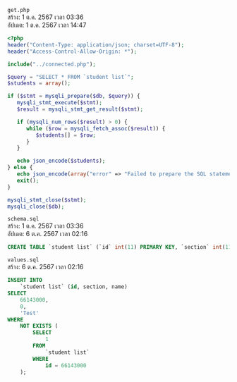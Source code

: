 `get.php`<br>
สร้าง: 1 ต.ค. 2567 เวลา 03:36<br>
อัปเดต: 1 ต.ค. 2567 เวลา 14:47<br>
```php
<?php
header("Content-Type: application/json; charset=UTF-8");
header("Access-Control-Allow-Origin: *");

include("../connected.php");

$query = "SELECT * FROM `student list`";
$students = array();

if ($stmt = mysqli_prepare($db, $query)) {
   mysqli_stmt_execute($stmt);
   $result = mysqli_stmt_get_result($stmt);

   if (mysqli_num_rows($result) > 0) {
      while ($row = mysqli_fetch_assoc($result)) {
         $students[] = $row;
      }
   }

   echo json_encode($students);
} else {
   echo json_encode(array("error" => "Failed to prepare the SQL statement."));
   exit();
}

mysqli_stmt_close($stmt);
mysqli_close($db);

```
`schema.sql`<br>
สร้าง: 1 ต.ค. 2567 เวลา 03:36<br>
อัปเดต: 6 ต.ค. 2567 เวลา 02:16<br>
```sql
CREATE TABLE `student list` (`id` int(11) PRIMARY KEY, `section` int(11) DEFAULT NULL, `name` varchar(255) DEFAULT NULL, `status` varchar(50) DEFAULT NULL)

```
`values.sql`<br>
สร้าง: 6 ต.ค. 2567 เวลา 02:16<br>
```sql
INSERT INTO
	`student list` (id, section, name)
SELECT
	66143000,
	0,
	'Test'
WHERE
	NOT EXISTS (
		SELECT
			1
		FROM
			`student list`
		WHERE
			id = 66143000
	);

```
